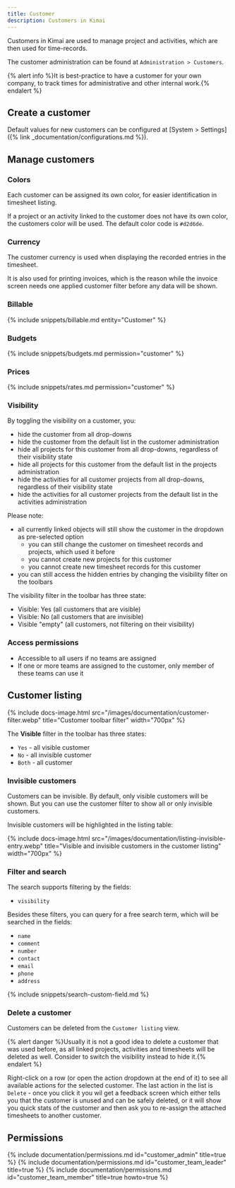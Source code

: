 ```yaml
---
title: Customer
description: Customers in Kimai
---
```


Customers in Kimai are used to manage project and activities, which are then used for time-records.

The customer administration can be found at `Administration > Customers`.

{% alert info %}It is best-practice to have a customer for your own company, to track times for administrative and other internal work.{% endalert %}
 
## Create a customer

Default values for new customers can be configured at [System > Settings]({% link _documentation/configurations.md %}). 

## Manage customers

### Colors

Each customer can be assigned its own color, for easier identification in timesheet listing.

If a project or an activity linked to the customer does not have its own color, the customers color will be used.
The default color code is `#d2d6de`.

### Currency

The customer currency is used when displaying the recorded entries in the timesheet.

It is also used for printing invoices, which is the reason while the invoice screen needs one applied customer filter 
before any data will be shown. 

### Billable

{% include snippets/billable.md entity="Customer" %}

### Budgets

{% include snippets/budgets.md permission="customer" %} 

### Prices

{% include snippets/rates.md permission="customer" %} 

### Visibility

By toggling the visibility on a customer, you:
- hide the customer from all drop-downs
- hide the customer from the default list in the customer administration
- hide all projects for this customer from all drop-downs, regardless of their visibility state
- hide all projects for this customer from the default list in the projects administration
- hide the activities for all customer projects from all drop-downs, regardless of their visibility state
- hide the activities for all customer projects from the default list in the activities administration

Please note:
- all currently linked objects will still show the customer in the dropdown as pre-selected option
  - you can still change the customer on timesheet records and projects, which used it before
  - you cannot create new projects for this customer
  - you cannot create new timesheet records for this customer 
- you can still access the hidden entries by changing the visibility filter on the toolbars

The visibility filter in the toolbar has three state: 
- Visible: Yes (all customers that are visible)
- Visible: No (all customers that are invisible)
- Visible "empty" (all customers, not filtering on their visibility)

### Access permissions

- Accessible to all users if no teams are assigned
- If one or more teams are assigned to the customer, only member of these teams can use it

## Customer listing

{% include docs-image.html src="/images/documentation/customer-filter.webp" title="Customer toolbar filter" width="700px" %}

The **Visible** filter in the toolbar has three states:
- `Yes` - all visible customer
- `No` - all invisible customer
- `Both` - all customer

### Invisible customers

Customers can be invisible. By default, only visible customers will be shown.
But you can use the customer filter to show all or only invisible customers.

Invisible customers will be highlighted in the listing table:

{% include docs-image.html src="/images/documentation/listing-invisible-entry.webp" title="Visible and invisible customers in the customer listing" width="700px" %}

### Filter and search 

The search supports filtering by the fields:
- `visibility`

Besides these filters, you can query for a free search term, which will be searched in the fields:
- `name` 
- `comment`
- `number`
- `contact`
- `email`
- `phone`
- `address`

{% include snippets/search-custom-field.md %}

### Delete a customer

Customers can be deleted from the `Customer listing` view.

{% alert danger %}Usually it is not a good idea to delete a customer that was used before, as all linked projects, activities and timesheets will be deleted as well. Consider to switch the visibility instead to hide it.{% endalert %}

Right-click on a row (or open the action dropdown at the end of it) to see all available actions for the selected customer.
The last action in the list is `Delete` - once you click it you wil get a feedback screen which either tells you that the
customer is unused and can be safely deleted, or it will show you quick stats of the customer and then ask you to re-assign
the attached timesheets to another customer.

## Permissions

{% include documentation/permissions.md id="customer_admin" title=true %}
{% include documentation/permissions.md id="customer_team_leader" title=true %}
{% include documentation/permissions.md id="customer_team_member" title=true howto=true %}
